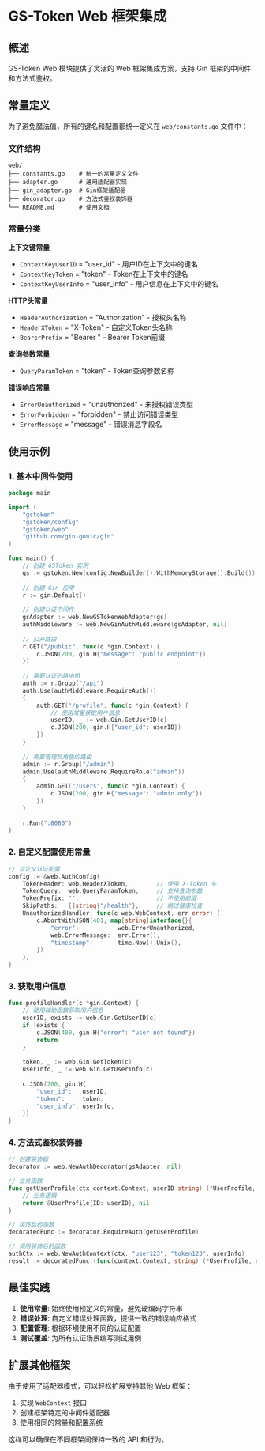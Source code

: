 # GS-Token Web 框架集成

## 概述

GS-Token Web 模块提供了灵活的 Web 框架集成方案，支持 Gin 框架的中间件和方法式鉴权。

## 常量定义

为了避免魔法值，所有的键名和配置都统一定义在 `web/constants.go` 文件中：

### 文件结构
```
web/
├── constants.go    # 统一的常量定义文件
├── adapter.go      # 通用适配器实现
├── gin_adapter.go  # Gin框架适配器
├── decorator.go    # 方法式鉴权装饰器
└── README.md       # 使用文档
```

### 常量分类

**上下文键常量**
- `ContextKeyUserID` = "user_id" - 用户ID在上下文中的键名
- `ContextKeyToken` = "token" - Token在上下文中的键名  
- `ContextKeyUserInfo` = "user_info" - 用户信息在上下文中的键名

**HTTP头常量**
- `HeaderAuthorization` = "Authorization" - 授权头名称
- `HeaderXToken` = "X-Token" - 自定义Token头名称
- `BearerPrefix` = "Bearer " - Bearer Token前缀

**查询参数常量**
- `QueryParamToken` = "token" - Token查询参数名称

**错误响应常量**
- `ErrorUnauthorized` = "unauthorized" - 未授权错误类型
- `ErrorForbidden` = "forbidden" - 禁止访问错误类型
- `ErrorMessage` = "message" - 错误消息字段名

## 使用示例

### 1. 基本中间件使用

```go
package main

import (
    "gstoken"
    "gstoken/config"
    "gstoken/web"
    "github.com/gin-gonic/gin"
)

func main() {
    // 创建 GSToken 实例
    gs := gstoken.New(config.NewBuilder().WithMemoryStorage().Build())
    
    // 创建 Gin 应用
    r := gin.Default()
    
    // 创建认证中间件
    gsAdapter := web.NewGSTokenWebAdapter(gs)
    authMiddleware := web.NewGinAuthMiddleware(gsAdapter, nil)
    
    // 公开路由
    r.GET("/public", func(c *gin.Context) {
        c.JSON(200, gin.H{"message": "public endpoint"})
    })
    
    // 需要认证的路由组
    auth := r.Group("/api")
    auth.Use(authMiddleware.RequireAuth())
    {
        auth.GET("/profile", func(c *gin.Context) {
            // 使用常量获取用户信息
            userID, _ := web.Gin.GetUserID(c)
            c.JSON(200, gin.H{"user_id": userID})
        })
    }
    
    // 需要管理员角色的路由
    admin := r.Group("/admin")
    admin.Use(authMiddleware.RequireRole("admin"))
    {
        admin.GET("/users", func(c *gin.Context) {
            c.JSON(200, gin.H{"message": "admin only"})
        })
    }
    
    r.Run(":8080")
}
```

### 2. 自定义配置使用常量

```go
// 自定义认证配置
config := &web.AuthConfig{
    TokenHeader: web.HeaderXToken,        // 使用 X-Token 头
    TokenQuery:  web.QueryParamToken,     // 支持查询参数
    TokenPrefix: "",                      // 不使用前缀
    SkipPaths:   []string{"/health"},     // 跳过健康检查
    UnauthorizedHandler: func(c web.WebContext, err error) {
        c.AbortWithJSON(401, map[string]interface{}{
            "error":           web.ErrorUnauthorized,
            web.ErrorMessage:  err.Error(),
            "timestamp":       time.Now().Unix(),
        })
    },
}
```

### 3. 获取用户信息

```go
func profileHandler(c *gin.Context) {
    // 使用辅助函数获取用户信息
    userID, exists := web.Gin.GetUserID(c)
    if !exists {
        c.JSON(400, gin.H{"error": "user not found"})
        return
    }
    
    token, _ := web.Gin.GetToken(c)
    userInfo, _ := web.Gin.GetUserInfo(c)
    
    c.JSON(200, gin.H{
        "user_id":   userID,
        "token":     token,
        "user_info": userInfo,
    })
}
```

### 4. 方法式鉴权装饰器

```go
// 创建装饰器
decorator := web.NewAuthDecorator(gsAdapter, nil)

// 业务函数
func getUserProfile(ctx context.Context, userID string) (*UserProfile, error) {
    // 业务逻辑
    return &UserProfile{ID: userID}, nil
}

// 装饰后的函数
decoratedFunc := decorator.RequireAuth(getUserProfile)

// 调用装饰后的函数
authCtx := web.NewAuthContext(ctx, "user123", "token123", userInfo)
result := decoratedFunc.(func(context.Context, string) (*UserProfile, error))(authCtx, "user123")
```

## 最佳实践

1. **使用常量**: 始终使用预定义的常量，避免硬编码字符串
2. **错误处理**: 自定义错误处理函数，提供一致的错误响应格式
3. **配置管理**: 根据环境使用不同的认证配置
4. **测试覆盖**: 为所有认证场景编写测试用例

## 扩展其他框架

由于使用了适配器模式，可以轻松扩展支持其他 Web 框架：

1. 实现 `WebContext` 接口
2. 创建框架特定的中间件适配器
3. 使用相同的常量和配置系统

这样可以确保在不同框架间保持一致的 API 和行为。